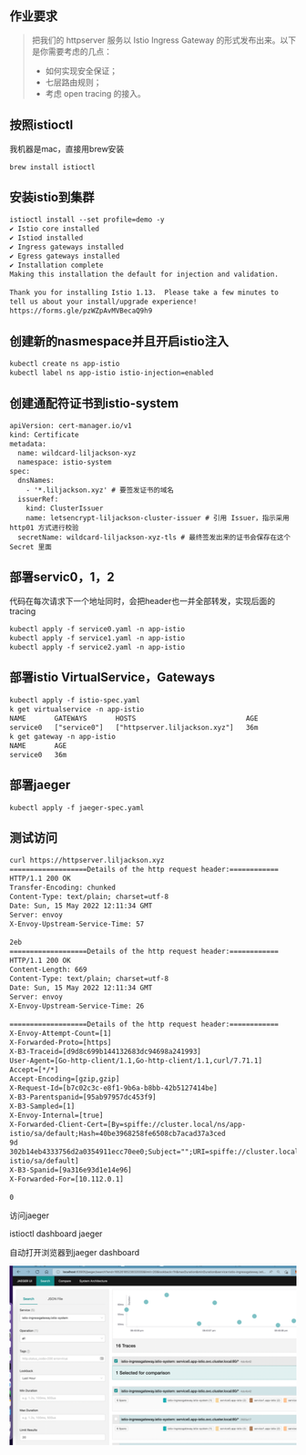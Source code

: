 ## 作业要求
> 把我们的 httpserver 服务以 Istio Ingress Gateway 的形式发布出来。以下是你需要考虑的几点：
> - 如何实现安全保证；
> - 七层路由规则；
> - 考虑 open tracing 的接入。

## 按照istioctl
我机器是mac，直接用brew安装
```
brew install istioctl
```

## 安装istio到集群
```
istioctl install --set profile=demo -y
✔ Istio core installed
✔ Istiod installed
✔ Ingress gateways installed
✔ Egress gateways installed
✔ Installation complete                                                                                            Making this installation the default for injection and validation.

Thank you for installing Istio 1.13.  Please take a few minutes to tell us about your install/upgrade experience!  https://forms.gle/pzWZpAvMVBecaQ9h9
```
## 创建新的nasmespace并且开启istio注入
```
kubectl create ns app-istio
kubectl label ns app-istio istio-injection=enabled
```

## 创建通配符证书到istio-system
```
apiVersion: cert-manager.io/v1
kind: Certificate
metadata:
  name: wildcard-liljackson-xyz
  namespace: istio-system
spec:
  dnsNames:
    - '*.liljackson.xyz' # 要签发证书的域名
  issuerRef:
    kind: ClusterIssuer
    name: letsencrypt-liljackson-cluster-issuer # 引用 Issuer，指示采用 http01 方式进行校验
  secretName: wildcard-liljackson-xyz-tls # 最终签发出来的证书会保存在这个 Secret 里面
```
## 部署servic0，1，2
代码在每次请求下一个地址同时，会把header也一并全部转发，实现后面的tracing
```
kubectl apply -f service0.yaml -n app-istio
kubectl apply -f service1.yaml -n app-istio
kubectl apply -f service2.yaml -n app-istio
```

## 部署istio VirtualService，Gateways

```
kubectl apply -f istio-spec.yaml
k get virtualservice -n app-istio
NAME       GATEWAYS       HOSTS                           AGE
service0   ["service0"]   ["httpserver.liljackson.xyz"]   36m
k get gateway -n app-istio
NAME       AGE
service0   36m
```

## 部署jaeger
```
kubectl apply -f jaeger-spec.yaml
```
## 测试访问
```
curl https://httpserver.liljackson.xyz
===================Details of the http request header:============
HTTP/1.1 200 OK
Transfer-Encoding: chunked
Content-Type: text/plain; charset=utf-8
Date: Sun, 15 May 2022 12:11:34 GMT
Server: envoy
X-Envoy-Upstream-Service-Time: 57

2eb
===================Details of the http request header:============
HTTP/1.1 200 OK
Content-Length: 669
Content-Type: text/plain; charset=utf-8
Date: Sun, 15 May 2022 12:11:34 GMT
Server: envoy
X-Envoy-Upstream-Service-Time: 26

===================Details of the http request header:============
X-Envoy-Attempt-Count=[1]
X-Forwarded-Proto=[https]
X-B3-Traceid=[d9d8c699b144132683dc94698a241993]
User-Agent=[Go-http-client/1.1,Go-http-client/1.1,curl/7.71.1]
Accept=[*/*]
Accept-Encoding=[gzip,gzip]
X-Request-Id=[b7c02c3c-e8f1-9b6a-b8bb-42b5127414be]
X-B3-Parentspanid=[95ab97957dc453f9]
X-B3-Sampled=[1]
X-Envoy-Internal=[true]
X-Forwarded-Client-Cert=[By=spiffe://cluster.local/ns/app-istio/sa/default;Hash=40be3968258fe6508cb7acad37a3ced
9d
302b14eb4333756d2a0354911ecc70ee0;Subject="";URI=spiffe://cluster.local/ns/app-istio/sa/default]
X-B3-Spanid=[9a316e93d1e14e96]
X-Forwarded-For=[10.112.0.1]

0
```

访问jaeger

istioctl dashboard jaeger

自动打开浏览器到jaeger dashboard

![image-20220515204531115](image/image-20220515204531115.png)
